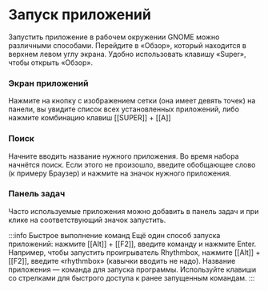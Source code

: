 # Запуск приложений

Запустить приложение в рабочем окружении GNOME можно различными способами. Перейдите в «Обзор», который находится в верхнем левом углу экрана. Удобно использовать клавишу «Super», чтобы открыть «Обзор».

### Экран приложений

Нажмите на кнопку с изображением сетки (она имеет девять точек) на панели, вы увидите список всех установленных приложений, либо нажмите комбинацию клавиш [[SUPER]] + [[A]]

### Поиск

Начните вводить название нужного приложения. Во время набора начнётся поиск. Если этого не произошло, введите обобщающее слово (к примеру Браузер) и нажмите на значок нужного приложения.

### Панель задач

Часто используемые приложения можно добавить в панель задач и при клике на соответствующий значок запустить.

:::info Быстрое выполнение команд
Ещё один способ запуска приложений: нажмите [[Alt]] + [[F2]], введите команду и нажмите Enter.
Например, чтобы запустить проигрыватель Rhythmbox, нажмите [[Alt]] + [[F2]], введите «rhythmbox» (кавычки вводить не надо). Название приложения — команда для запуска программы.
Используйте клавиши со стрелками для быстрого доступа к ранее запущенным командам.
:::

